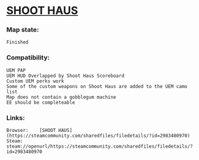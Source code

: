 # [SHOOT HAUS](https://steamcommunity.com/sharedfiles/filedetails/?id=2983480970)

### Map state:
	Finished

### Compatibility:
    UEM PAP
    UEM HUD Overlapped by Shoot Haus Scoreboard
    Custom UEM perks work
    Some of the custom weapons on Shoot Haus are added to the UEM camo list
    Map does not contain a gobblegum machine
    EE should be completeable

### Links:
	Browser:	[SHOOT HAUS](https://steamcommunity.com/sharedfiles/filedetails/?id=2983480970)
	Steam:		steam://openurl/https://steamcommunity.com/sharedfiles/filedetails/?id=2983480970